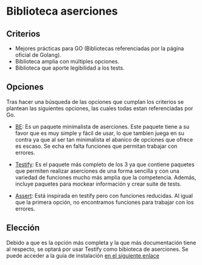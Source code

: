 # Biblioteca aserciones

## Criterios

- Mejores prácticas para GO (Bibliotecas referenciadas por la página oficial de Golang).
- Biblioteca amplia con múltiples opciones.
- Biblioteca que aporte legibilidad a los tests.

## Opciones

Tras hacer una búsqueda de las opciones que cumplan los criterios se plantean las siguientes opciones, las cuales todas estan referenciadas por Go.

- [BE](https://github.com/carlmjohnson/be?utm_campaign=awesomego&utm_medium=referral&utm_source=awesomego): Es un paquete minimalista de aserciones. Este paquete tiene a su favor que es muy simple y fácil de usar, lo que tambien juega en su contra ya que al ser tan minimalista el abanico de opciones que ofrece es escaso. Se echa en falta funciones que permitan trabajar con errores.

- [Testify](https://github.com/stretchr/testify): Es el paquete más completo de los 3 ya que contiene paquetes que permiten realizar aserciones de una forma sencilla y con una variedad de funciones mucho más amplia que la competencia. Además, incluye paquetes para mockear información y crear suite de tests.

- [Assert](https://github.com/go-playground/assert?utm_campaign=awesomego&utm_medium=referral&utm_source=awesomego): Está inspirada en testify pero con funciones reducidas. Al igual que la primera opción, no encontramos funciones para trabajar con los errores.


## Elección

Debido a que es la opción más completa y la que más documentación tiene al respecto, se optará por usar Testify como bibioteca de aserciones. Se puede acceder a la guía de instalación [en el siguiente enlace](https://pkg.go.dev/github.com/stretchr/testify#section-readme)